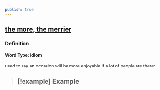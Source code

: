```yaml
---
publish: true
---
```


## [the more, the merrier](https://dictionary.cambridge.org/dictionary/english/the-more,-the-merrier)

### Definition
#### Word Type: idiom
used to say an occasion will be more enjoyable if a lot of people are there:

>[!example] Example
> - 

